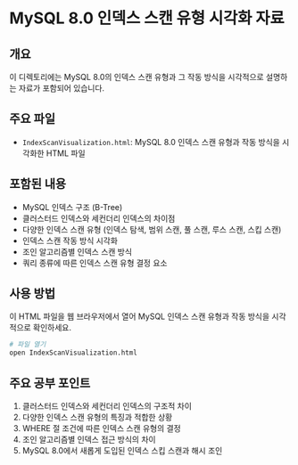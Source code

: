 # MySQL 8.0 인덱스 스캔 유형 시각화 자료

## 개요

이 디렉토리에는 MySQL 8.0의 인덱스 스캔 유형과 그 작동 방식을 시각적으로 설명하는 자료가 포함되어 있습니다.

## 주요 파일

- `IndexScanVisualization.html`: MySQL 8.0 인덱스 스캔 유형과 작동 방식을 시각화한 HTML 파일

## 포함된 내용

- MySQL 인덱스 구조 (B-Tree)
- 클러스터드 인덱스와 세컨더리 인덱스의 차이점
- 다양한 인덱스 스캔 유형 (인덱스 탐색, 범위 스캔, 풀 스캔, 루스 스캔, 스킵 스캔)
- 인덱스 스캔 작동 방식 시각화
- 조인 알고리즘별 인덱스 스캔 방식
- 쿼리 종류에 따른 인덱스 스캔 유형 결정 요소

## 사용 방법

이 HTML 파일을 웹 브라우저에서 열어 MySQL 인덱스 스캔 유형과 작동 방식을 시각적으로 확인하세요.

```bash
# 파일 열기
open IndexScanVisualization.html
```

## 주요 공부 포인트

1. 클러스터드 인덱스와 세컨더리 인덱스의 구조적 차이
2. 다양한 인덱스 스캔 유형의 특징과 적합한 상황
3. WHERE 절 조건에 따른 인덱스 스캔 유형의 결정
4. 조인 알고리즘별 인덱스 접근 방식의 차이
5. MySQL 8.0에서 새롭게 도입된 인덱스 스킵 스캔과 해시 조인
